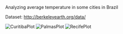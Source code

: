 Analyzing average temperature in some cities in Brazil

Dataset: http://berkeleyearth.org/data/

![CuritibaPlot](https://user-images.githubusercontent.com/26742819/129488255-7ad3d21b-5067-4549-988a-1a7940c021e1.png)
![PalmasPlot](https://user-images.githubusercontent.com/26742819/129488257-40b225df-4c8a-4ab7-a99c-732976ac8035.png)
![RecifePlot](https://user-images.githubusercontent.com/26742819/129488262-abbd5288-fa66-421e-b5d4-7883b79357d9.png)

